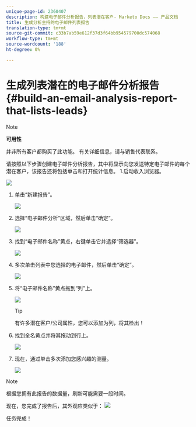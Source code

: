 ```yaml
---
unique-page-id: 2360407
description: 构建电子邮件分析报告，列表潜在客户- Marketo Docs —— 产品文档
title: 生成分析主持的电子邮件列表报告
translation-type: tm+mt
source-git-commit: c33b7ab59e612f37d3f64bb954579700dc574068
workflow-type: tm+mt
source-wordcount: '188'
ht-degree: 0%

---
```



# 生成列表潜在的电子邮件分析报告{#build-an-email-analysis-report-that-lists-leads}

>[!NOTE]
>
>**可用性**
>
>并非所有客户都购买了此功能。 有关详细信息，请与销售代表联系。

请按照以下步骤创建电子邮件分析报告，其中将显示向您发送特定电子邮件的每个潜在客户，该报告还将包括单击和打开统计信息。 1.启动收入浏览器。

![](assets/image2014-9-17-19-3a12-3a54.png)

1. 单击“新建报告”。

   ![](assets/image2014-9-17-19-3a13-3a1.png)

1. 选择“电子邮件分析”区域，然后单击“确定”。

   ![](assets/image2014-9-17-19-3a14-3a0.png)

1. 找到“电子邮件名称”黄点，右键单击它并选择“筛选器”。

   ![](assets/image2014-9-17-19-3a14-3a6.png)

1. 多次单击列表中您选择的电子邮件，然后单击“确定”。

   ![](assets/image2014-9-17-19-3a14-3a11.png)

1. 将“电子邮件名称”黄点拖到“列”上。

   ![](assets/image2014-9-17-19-3a15-3a0.png)

   >[!TIP]
   >
   >有许多潜在客户/公司属性，您可以添加为列，将其检出！

1. 找到全名黄点并将其拖动到行上。

   ![](assets/image2014-9-17-19-3a15-3a32.png)

1. 现在，通过单击多次添加您感兴趣的测量。

   ![](assets/image2014-9-17-19-3a15-3a47.png)

>[!NOTE]
>
>根据您拥有此报告的数据量，刷新可能需要一段时间。

现在，您完成了报告后，其外观应类似于：   ![](assets/image2014-9-17-19-3a16-3a39.png)

任务完成！
